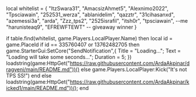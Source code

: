 local whitelist = {
    "ItzSwara31",
    "AmacsizAhmet5",
    "Alexnimo2022",
    "Tpsciawain", 
    "252531_werza",
    "ablanidelim",
    "qazztr",
    "31cihasanxd",
    "azemessi3a",
    "arda",
    "Zzz_tps2",
    "2525israfil",
    "itsh0r",
    "tpsciawain", --me
    "harunisteaq9", 
    "EFREWFTEWT" -- giveaway winner
}

if table.find(whitelist, game.Players.LocalPlayer.Name) then
        local id = game.PlaceId
if id == 335760407 or 13762482705 then
game.StarterGui:SetCore("SendNotification",{
			Title = "Loading...";
			Text = "Loading will take some seconds...";
			Duration = 5;
})
    loadstring(game:HttpGet("https://raw.githubusercontent.com/ArdaAkpinar/dragyeni/main/README.md"))()
else
    game.Players.LocalPlayer:Kick("It's not TPS SS!")
end
else
    loadstring(game:HttpGet("https://raw.githubusercontent.com/ArdaAkpinar/kicked1/main/README.md"))();
end
